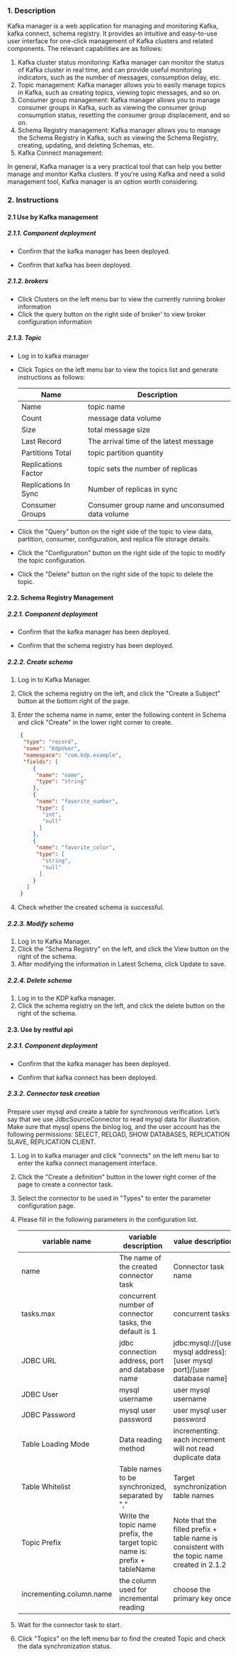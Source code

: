 ### 1. Description

Kafka manager is a web application for managing and monitoring Kafka, kafka connect, schema registry. It provides an intuitive and easy-to-use user interface for one-click management of Kafka clusters and related components. The relevant capabilities are as follows:

1. Kafka cluster status monitoring: Kafka manager can monitor the status of Kafka cluster in real time, and can provide useful monitoring indicators, such as the number of messages, consumption delay, etc.
2. Topic management: Kafka manager allows you to easily manage topics in Kafka, such as creating topics, viewing topic messages, and so on.
3. Consumer group management: Kafka manager allows you to manage consumer groups in Kafka, such as viewing the consumer group consumption status, resetting the consumer group displacement, and so on.
4. Schema Registry management: Kafka manager allows you to manage the Schema Registry in Kafka, such as viewing the Schema Registry, creating, updating, and deleting Schemas, etc.
5. Kafka Connect management:

In general, Kafka manager is a very practical tool that can help you better manage and monitor Kafka clusters. If you're using Kafka and need a solid management tool, Kafka manager is an option worth considering.



### 2. Instructions

#### 2.1 Use by Kafka management

##### 2.1.1. Component deployment

- Confirm that the kafka manager has been deployed.

- Confirm that kafka has been deployed.

##### 2.1.2. brokers

- Click Clusters on the left menu bar to view the currently running broker information
- Click the query button on the right side of broker' to view broker configuration information

##### 2.1.3. Topic

- Log in to kafka manager

- Click Topics on the left menu bar to view the topics list and generate instructions as follows:

  | Name | Description |
     | -------------------- | ------------------------ |
  | Name | topic name |
  | Count | message data volume |
  | Size | total message size |
  | Last Record | The arrival time of the latest message |
  | Partitions Total | topic partition quantity |
  | Replications Factor | topic sets the number of replicas |
  | Replications In Sync | Number of replicas in sync |
  | Consumer Groups | Consumer group name and unconsumed data volume |

- Click the "Query" button on the right side of the topic to view data, partition, consumer, configuration, and replica file storage details.

- Click the "Configuration" button on the right side of the topic to modify the topic configuration.

- Click the "Delete" button on the right side of the topic to delete the topic.

#### 2.2. Schema Registry Management

##### 2.2.1. Component deployment

- Confirm that the kafka manager has been deployed.

- Confirm that the schema registry has been deployed.

##### 2.2.2. Create schema

1. Log in to Kafka Manager.

2. Click the schema registry on the left, and click the "Create a Subject" button at the bottom right of the page.

3. Enter the schema name in name, enter the following content in Schema and click "Create" in the lower right corner to create.

```json
    {
     "type": "record",
     "name": "KdpUser",
     "namespace": "com.kdp.example",
     "fields": [
        {
         "name": "name",
         "type": "string"
        },
        {
         "name": "favorite_number",
         "type": [
           "int",
           "null"
          ]
        },
        {
         "name": "favorite_color",
         "type": [
           "string",
           "null"
          ]
        }
      ]
    }
```

4. Check whether the created schema is successful.

##### 2.2.3. Modify schema

1. Log in to Kafka Manager.
2. Click the "Schema Registry" on the left, and click the View button on the right of the schema.
3. After modifying the information in Latest Schema, click Update to save.

##### 2.2.4. Delete schema

1. Log in to the KDP kafka manager.
2. Click the schema registry on the left, and click the delete button on the right of the schema.



#### 2.3. Use by restful api

##### 2.3.1. Component deployment

- Confirm that the kafka manager has been deployed.

- Confirm that kafka connect has been deployed.

##### 2.3.2. Connector task creation

Prepare user mysql and create a table for synchronous verification. Let’s say that we use JdbcSourceConnector to read mysql data for illustration. Make sure that mysql opens the binlog log, and the user account has the following permissions: SELECT, RELOAD, SHOW DATABASES, REPLICATION SLAVE, REPLICATION CLIENT.

1. Log in to kafka manager and click "connects" on the left menu bar to enter the kafka connect management interface.

2. Click the "Create a definition" button in the lower right corner of the page to create a connector task.

3. Select the connector to be used in "Types" to enter the parameter configuration page.

4. Please fill in the following parameters in the configuration list.

   | variable name | variable description | value description |
   | --------- | ---------------------- | --------------- |
   | name | The name of the created connector task | Connector task name |
   | tasks.max | concurrent number of connector tasks, the default is 1 | concurrent tasks |
   | JDBC URL | jdbc connection address, port and database name | jdbc:mysql://[user mysql address]:[user mysql port]/[user database name] |
   | JDBC User | mysql username | user mysql username |
   | JDBC Password | mysql user password | user mysql user password |
   | Table Loading Mode | Data reading method | incrementing: each increment will not read duplicate data |
   | Table Whitelist | Table names to be synchronized, separated by "," | Target synchronization table names |
   | Topic Prefix | Write the topic name prefix, the target topic name is: prefix + tableName | Note that the filled prefix + table name is consistent with the topic name created in 2.1.2 |
   | incrementing.column.name | the column used for incremental reading | choose the primary key once |

5. Wait for the connector task to start.

6. Click "Topics" on the left menu bar to find the created Topic and check the data synchronization status.